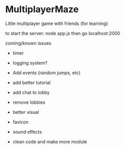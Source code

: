 # MultiplayerMaze
Little multiplayer game with friends (for learning)


to start the server:
node app.js
then go localhost:2000

coming/known issues
- timer
- logging system?
- Add events (random jumps, etc)
- add better tutorial
- add chat to lobby
- remove lobbies

- better visual
- favicon
- sound effects

- clean code and make more module